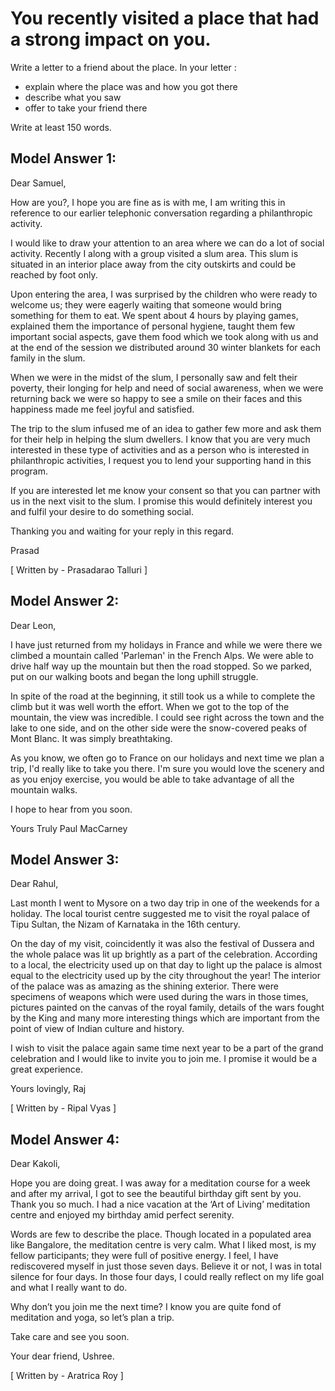 # You recently visited a place that had a strong impact on you.

Write a letter to a friend about the place. In your letter :


 
- explain where the place was and how you got there
- describe what you saw
- offer to take your friend there

Write at least 150 words.

## Model Answer 1:

Dear Samuel,

How are you?, I hope you are fine as is with me, I am writing this in reference to our earlier telephonic conversation regarding a philanthropic activity.

I would like to draw your attention to an area where we can do a lot of social activity. Recently I along with a group visited a slum area. This slum is situated in an interior place away from the city outskirts and could be reached by foot only.

Upon entering the area, I was surprised by the children who were ready to welcome us; they were eagerly waiting that someone would bring something for them to eat. We spent about 4 hours by playing games, explained them the importance of personal hygiene, taught them few important social aspects, gave them food which we took along with us and at the end of the session we distributed around 30 winter blankets for each family in the slum.

When we were in the midst of the slum, I personally saw and felt their poverty, their longing for help and need of social awareness, when we were returning back we were so happy to see a smile on their faces and this happiness made me feel joyful and satisfied.

The trip to the slum infused me of an idea to gather few more and ask them for their help in helping the slum dwellers. I know that you are very much interested in these type of activities and as a person who is interested in philanthropic activities, I request you to lend your supporting hand in this program.

If you are interested let me know your consent so that you can partner with us in the next visit to the slum. I promise this would definitely interest you and fulfil your desire to do something social.

Thanking you and waiting for your reply in this regard.

Prasad

[ Written by - Prasadarao Talluri ]


## Model Answer 2:

Dear Leon,

I have just returned from my holidays in France and while we were there we climbed a mountain called 'Parleman' in the French Alps. We were able to drive half way up the mountain but then the road stopped. So we parked, put on our walking boots and began the long uphill struggle.

In spite of the road at the beginning, it still took us a while to complete the climb but it was well worth the effort. When we got to the top of the mountain, the view was incredible. I could see right across the town and the lake to one side, and on the other side were the snow-covered peaks of Mont Blanc. It was simply breathtaking.

As you know, we often go to France on our holidays and next time we plan a trip, I'd really like to take you there. I'm sure you would love the scenery and as you enjoy exercise, you would be able to take advantage of all the mountain walks.

I hope to hear from you soon.

Yours Truly
Paul MacCarney

## Model Answer 3:

Dear Rahul,

Last month I went to Mysore on a two day trip in one of the weekends for a holiday. The local tourist centre suggested me to visit the royal palace of Tipu Sultan, the Nizam of Karnataka in the 16th century.

On the day of my visit, coincidently it was also the festival of Dussera and the whole palace was lit up brightly as a part of the celebration. According to a local, the electricity used up on that day to light up the palace is almost equal to the electricity used up by the city throughout the year! The interior of the palace was as amazing as the shining exterior. There were specimens of weapons which were used during the wars in those times, pictures painted on the canvas of the royal family, details of the wars fought by the King and many more interesting things which are important from the point of view of Indian culture and history.

I wish to visit the palace again same time next year to be a part of the grand celebration and I would like to invite you to join me. I promise it would be a great experience.

Yours lovingly,
Raj

[ Written by - Ripal Vyas ]


 
## Model Answer 4:

Dear Kakoli,

Hope you are doing great. I was away for a meditation course for a week and after my arrival, I got to see the beautiful birthday gift sent by you. Thank you so much. I had a nice vacation at the ‘Art of Living’ meditation centre and enjoyed my birthday amid perfect serenity.

Words are few to describe the place. Though located in a populated area like Bangalore, the meditation centre is very calm. What I liked most, is my fellow participants; they were full of positive energy. I feel, I have rediscovered myself in just those seven days. Believe it or not, I was in total silence for four days. In those four days, I could really reflect on my life goal and what I really want to do.

Why don’t you join me the next time? I know you are quite fond of meditation and yoga, so let’s plan a trip.

Take care and see you soon.

Your dear friend,
Ushree.

[ Written by - Aratrica Roy ]